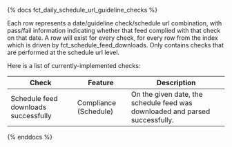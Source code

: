 {% docs fct_daily_schedule_url_guideline_checks %}

Each row represents a date/guideline check/schedule url combination, with pass/fail
information indicating whether that feed complied with that check on that date.
A row will exist for every check, for every row from the index which is driven
by fct_schedule_feed_downloads. Only contains checks that are performed at the schedule url
level.

Here is a list of currently-implemented checks:

| Check | Feature | Description |
| ------------------------------------ |---------|------------ |
| Schedule feed downloads successfully | Compliance (Schedule) | On the given date, the schedule feed was downloaded and parsed successfully. |
{% enddocs %}
